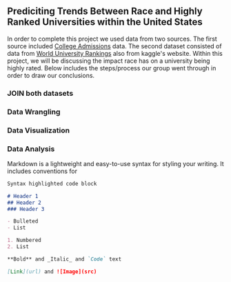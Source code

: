 ## Prediciting Trends Between Race and Highly Ranked Universities within the United States

In order to complete this project we used data from two sources. The first source included [College Admissions](https://www.kaggle.com/samsonqian/college-admissions) data. The second dataset consisted of data from [World University Rankings](https://www.kaggle.com/mylesoneill/world-university-rankings) also from kaggle's website. Within this project, we will be discussing the impact race has on a university being highly rated. Below includes the steps/process our group went through in order to draw our conclusions.

### JOIN both datasets

### Data Wrangling

### Data Visualization

### Data Analysis

Markdown is a lightweight and easy-to-use syntax for styling your writing. It includes conventions for

```markdown
Syntax highlighted code block

# Header 1
## Header 2
### Header 3

- Bulleted
- List

1. Numbered
2. List

**Bold** and _Italic_ and `Code` text

[Link](url) and ![Image](src)
```
